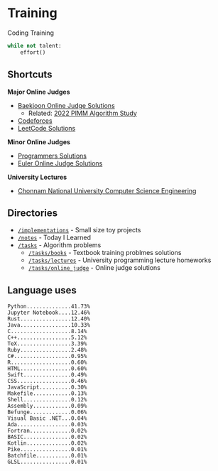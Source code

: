 # Training
Coding Training

```python
while not talent:
    effort()
```

## Shortcuts
**Major Online Judges**
* [Baekjoon Online Judge Solutions](./tasks/online_judge/baekjoon/)
  * Related: [2022 PIMM Algorithm Study](https://github.com/rootachieve/Algorithm-study)
* [Codeforces](./tasks/online_judge/codeforces/)
* [LeetCode Solutions](./tasks/online_judge/leetcode/)

**Minor Online Judges**
* [Programmers Solutions](./tasks/online_judge/programmers)
* [Euler Online Judge Solutions](./tasks/online_judge/euleroj)

**University Lectures**
* [Chonnam National University Computer Science Engineering](./tasks/lectures/jnu/)

## Directories
* [`/implementations`](./implementations/) - Small size toy projects
* [`/notes`](./notes/) - Today I Learned
* [`/tasks`](./tasks/) - Algorithm problems
  * [`/tasks/books`](./tasks/books/) - Textbook training problmes solutions
  * [`/tasks/lectures`](./tasks/lectures/) - University programming lecture homeworks
  * [`/tasks/online_judge`](./tasks/online_judge/) - Online judge solutions

## Language uses
```
Python..............41.73%
Jupyter Notebook....12.46%
Rust................12.40%
Java................10.33%
C...................8.14%
C++.................5.12%
TeX.................3.39%
Ruby................2.48%
C#..................0.95%
R...................0.60%
HTML................0.60%
Swift...............0.49%
CSS.................0.46%
JavaScript..........0.30%
Makefile............0.13%
Shell...............0.12%
Assembly............0.09%
Befunge.............0.06%
Visual Basic .NET...0.04%
Ada.................0.03%
Fortran.............0.02%
BASIC...............0.02%
Kotlin..............0.02%
Pike................0.01%
Batchfile...........0.01%
GLSL................0.01%
```
